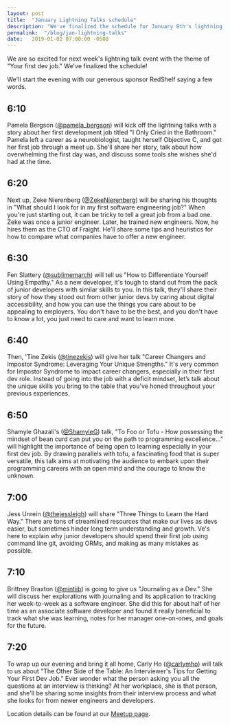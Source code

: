 ```yaml
---
layout: post
title:  "January Lightning Talks schedule"
description: "We've finalized the schedule for January 8th's lightning talk event."
permalink:  "/blog/jan-lightning-talks"
date:   2019-01-02 07:00:00 -0500
---
```


We are so excited for next week's lightning talk event with the theme of "Your first dev job." We've finalized the schedule!

We'll start the evening with our generous sponsor RedShelf saying a few words.

## 6:10
Pamela Bergson ([@pamela_bergson](https://twitter.com/pamela_bergson)) will kick off the lightning talks with a story about her first development job titled "I Only Cried in the Bathroom." Pamela left a career as a neurobiologist, taught herself Objective C, and got her first job through a meet up. She'll share her story, talk about how overwhelming the first day was, and discuss some tools she wishes she'd had at the time.

## 6:20 
Next up, Zeke Nierenberg ([@ZekeNierenberg](https://twitter.com/ZekeNierenberg)) will be sharing his thoughts in "What should I look for in my first software engineering job?" When you're just starting out, it can be tricky to tell a great job from a bad one. Zeke was once a junior engineer. Later, he trained new engineers. Now, he hires them as the CTO of Fraight. He'll share some tips and heuristics for how to compare what companies have to offer a new engineer.

## 6:30
Fen Slattery ([@sublimemarch](https://twitter.com/sublimemarch)) will tell us "How to Differentiate Yourself Using Empathy." As a new developer, it's tough to stand out from the pack of junior developers with similar skills to you. In this talk, they'll share their story of how they stood out from other junior devs by caring about digital accessibility, and how you can use the things you care about to be appealing to employers. You don't have to be the best, and you don't have to know a lot, you just need to care and want to learn more.

## 6:40 
Then, 'Tine Zekis ([@tinezekis](https://twitter.com/tinezekis)) will give her talk "Career Changers and Impostor Syndrome: Leveraging Your Unique Strengths." It's very common for Impostor Syndrome to impact career changers, especially in their first dev role. Instead of going into the job with a deficit mindset, let’s talk about the unique skills you bring to the table that you’ve honed throughout your previous experiences.

## 6:50
Shamyle Ghazali's ([@ShamyleG](https://twitter.com/@ShamyleG)) talk, "To Foo or Tofu - How possessing the mindset of bean curd can put you on the path to programming excellence..." will highlight the importance of being open to learning especially in your first dev job. By drawing parallels with tofu, a fascinating food that is super versatile, this talk aims at motivating the audience to embark upon their programming careers with an open mind and the courage to know the unknown.

## 7:00
Jess Unrein ([@thejessleigh](https://twitter.com/thejessleigh)) will share "Three Things to Learn the Hard Way." There are tons of streamlined resources that make our lives as devs easier, but sometimes hinder long term understanding and growth. Ve's here to explain why junior developers should spend their first job using command line git, avoiding ORMs, and making as many mistakes as possible.

## 7:10
Brittney Braxton ([@mintiib](https://twitter.com/mintiib)) is going to give us "Journaling as a Dev." She will discuss her explorations with journaling and its application to tracking her week-to-week as a software engineer. She did this for about half of her time as an associate software developer and found it really beneficial to track what she was learning, notes for her manager one-on-ones, and goals for the future. 

## 7:20
To wrap up our evening and bring it all home, Carly Ho ([@carlymho](https://twitter.com/carlymho)) will talk to us about "The Other Side of the Table: An Interviewer's Tips for Getting Your First Dev Job." Ever wonder what the person asking you all the questions at an interview is thinking? At her workplace, she is that person, and she'll be sharing some insights from their interview process and what she looks for from newer engineers and developers.

Location details can be found at our [Meetup page](https://www.meetup.com/DevTogetherChi/events/257265309/).
